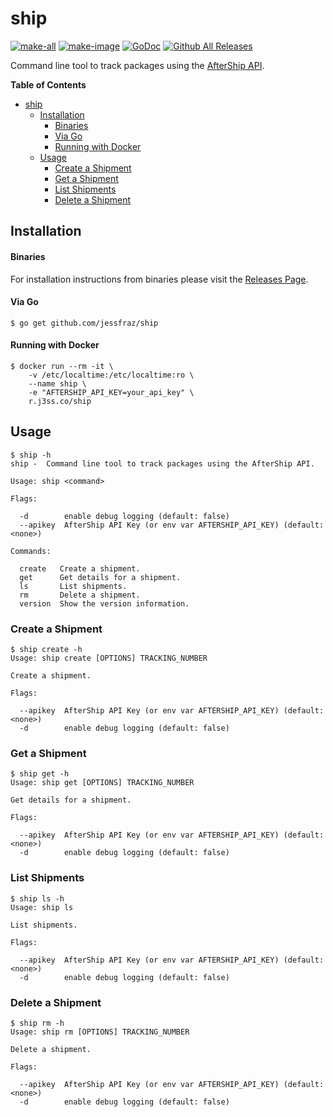 # ship

[![make-all](https://github.com/jessfraz/ship/workflows/make%20all/badge.svg)](https://github.com/jessfraz/ship/actions?query=workflow%3A%22make+all%22)
[![make-image](https://github.com/jessfraz/ship/workflows/make%20image/badge.svg)](https://github.com/jessfraz/ship/actions?query=workflow%3A%22make+image%22)
[![GoDoc](https://img.shields.io/badge/godoc-reference-5272B4.svg?style=for-the-badge)](https://godoc.org/github.com/jessfraz/ship)
[![Github All Releases](https://img.shields.io/github/downloads/jessfraz/ship/total.svg?style=for-the-badge)](https://github.com/jessfraz/ship/releases)

Command line tool to track packages using the [AfterShip API](https://docs.aftership.com/api/4/overview).

<!-- START doctoc generated TOC please keep comment here to allow auto update -->
<!-- DON'T EDIT THIS SECTION, INSTEAD RE-RUN doctoc TO UPDATE -->
**Table of Contents**

- [ship](#ship)
  - [Installation](#installation)
      - [Binaries](#binaries)
      - [Via Go](#via-go)
      - [Running with Docker](#running-with-docker)
  - [Usage](#usage)
    - [Create a Shipment](#create-a-shipment)
    - [Get a Shipment](#get-a-shipment)
    - [List Shipments](#list-shipments)
    - [Delete a Shipment](#delete-a-shipment)

<!-- END doctoc generated TOC please keep comment here to allow auto update -->


## Installation

#### Binaries

For installation instructions from binaries please visit the [Releases Page](https://github.com/jessfraz/ship/releases).

#### Via Go

```console
$ go get github.com/jessfraz/ship
```

#### Running with Docker

```console
$ docker run --rm -it \
    -v /etc/localtime:/etc/localtime:ro \
    --name ship \
    -e "AFTERSHIP_API_KEY=your_api_key" \
    r.j3ss.co/ship
```

## Usage

```console
$ ship -h
ship -  Command line tool to track packages using the AfterShip API.

Usage: ship <command>

Flags:

  -d        enable debug logging (default: false)
  --apikey  AfterShip API Key (or env var AFTERSHIP_API_KEY) (default: <none>)

Commands:

  create   Create a shipment.
  get      Get details for a shipment.
  ls       List shipments.
  rm       Delete a shipment.
  version  Show the version information.
```

### Create a Shipment

```console
$ ship create -h
Usage: ship create [OPTIONS] TRACKING_NUMBER

Create a shipment.

Flags:

  --apikey  AfterShip API Key (or env var AFTERSHIP_API_KEY) (default: <none>)
  -d        enable debug logging (default: false)
```

### Get a Shipment

```console
$ ship get -h
Usage: ship get [OPTIONS] TRACKING_NUMBER

Get details for a shipment.

Flags:

  --apikey  AfterShip API Key (or env var AFTERSHIP_API_KEY) (default: <none>)
  -d        enable debug logging (default: false)
```

### List Shipments

```console
$ ship ls -h
Usage: ship ls 

List shipments.

Flags:

  --apikey  AfterShip API Key (or env var AFTERSHIP_API_KEY) (default: <none>)
  -d        enable debug logging (default: false)
```

### Delete a Shipment

```console
$ ship rm -h
Usage: ship rm [OPTIONS] TRACKING_NUMBER

Delete a shipment.

Flags:

  --apikey  AfterShip API Key (or env var AFTERSHIP_API_KEY) (default: <none>)
  -d        enable debug logging (default: false)
```
